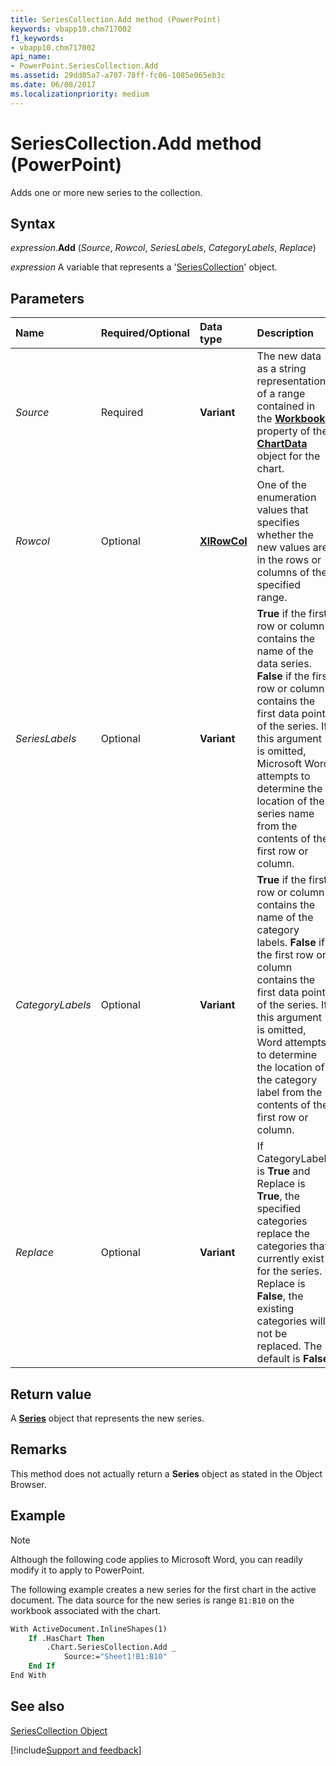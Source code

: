 ```yaml
---
title: SeriesCollection.Add method (PowerPoint)
keywords: vbapp10.chm717002
f1_keywords:
- vbapp10.chm717002
api_name:
- PowerPoint.SeriesCollection.Add
ms.assetid: 29dd05a7-a707-78ff-fc06-1085e065eb3c
ms.date: 06/08/2017
ms.localizationpriority: medium
---
```



# SeriesCollection.Add method (PowerPoint)

Adds one or more new series to the collection.


## Syntax

_expression_.**Add** (_Source_, _Rowcol_, _SeriesLabels_, _CategoryLabels_, _Replace_)

_expression_ A variable that represents a '[SeriesCollection](PowerPoint.SeriesCollection.md)' object.


## Parameters

|Name|Required/Optional|Data type|Description|
|:-----|:-----|:-----|:-----|
| _Source_|Required|**Variant**|The new data as a string representation of a range contained in the **[Workbook](PowerPoint.ChartData.Workbook.md)** property of the **[ChartData](PowerPoint.ChartData.md)** object for the chart.|
| _Rowcol_|Optional|**[XlRowCol](PowerPoint.XlRowCol.md)**|One of the enumeration values that specifies whether the new values are in the rows or columns of the specified range.|
| _SeriesLabels_|Optional|**Variant**|**True** if the first row or column contains the name of the data series. **False** if the first row or column contains the first data point of the series. If this argument is omitted, Microsoft Word attempts to determine the location of the series name from the contents of the first row or column.|
| _CategoryLabels_|Optional|**Variant**|**True** if the first row or column contains the name of the category labels. **False** if the first row or column contains the first data point of the series. If this argument is omitted, Word attempts to determine the location of the category label from the contents of the first row or column.|
| _Replace_|Optional|**Variant**|If CategoryLabels is **True** and Replace is **True**, the specified categories replace the categories that currently exist for the series. If Replace is **False**, the existing categories will not be replaced. The default is **False**.|

## Return value

A **[Series](PowerPoint.Series.md)** object that represents the new series.


## Remarks

This method does not actually return a **Series** object as stated in the Object Browser.


## Example




> [!NOTE] 
> Although the following code applies to Microsoft Word, you can readily modify it to apply to PowerPoint.

The following example creates a new series for the first chart in the active document. The data source for the new series is range `B1:B10` on the workbook associated with the chart.




```vb
With ActiveDocument.InlineShapes(1)
    If .HasChart Then
        .Chart.SeriesCollection.Add _
            Source:="Sheet1!B1:B10"
    End If
End With
```


## See also


[SeriesCollection Object](PowerPoint.SeriesCollection.md)

[!include[Support and feedback](~/includes/feedback-boilerplate.md)]